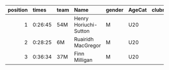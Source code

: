 |   position | times   | team   | Name                  | gender   | AgeCat   |   clubnumber | Club name           | Website                         |   finishPosition |
|-----------:|:--------|:-------|:----------------------|:---------|:---------|-------------:|:--------------------|:--------------------------------|-----------------:|
|          1 | 0:26:45 | 54M    | Henry Horiuchi-Sutton | M        | U20      |           54 | VP-Glasgow          | https://www.vp-glasgow.com      |                5 |
|          2 | 0:28:25 | 6M     | Ruairidh MacGregor    | M        | U20      |            6 | Cambuslang Harriers | https://cambuslangharriers.org/ |               15 |
|          3 | 0:36:34 | 37M    | Finn Milligan         | M        | U20      |           37 | Law & District AAC  | http://www.lawaac.co.uk/        |               90 |